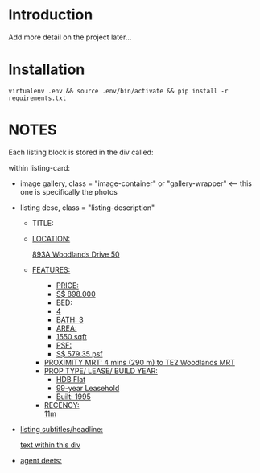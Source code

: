 # Introduction

Add more detail on the project later...

# Installation

    virtualenv .env && source .env/bin/activate && pip install -r requirements.txt

# NOTES

Each listing block is stored in the div called:

<div class="listing-card listing-id-24478859 listing-card-sale listing-card-large turbo-listing

Use class = "listing-card" to search

within listing-card:

- image gallery, class = "image-container" or "gallery-wrapper" <-- this one is specifically the photos

- listing desc, class = "listing-description"
    - TITLE: <a class="nav-link" href="https://www.propertyguru.com.sg/listing/hdb-for-sale-893a-woodlands-drive-50-24478859" title="For Sale - 893A Woodlands Drive 50" itemprop="url" data-automation-id="listing-card-title-txt">

    - LOCATION: <p class="listing-location ellipsis" itemscope itemtype="https://schema.org/PostalAddress"><span itemprop="streetAddress" data-automation-id="listing-card-street-address-txt">893A Woodlands Drive 50</span></p>

    - FEATURES: <ul class="listing-features">
        - PRICE: <li class="list-price pull-left" data-automation-id="listing-card-price-txt"><span class="currency">S$ </span><span class="price">898,000</span><span class="period"></span> </li>
        - BED: <li class="listing-rooms pull-left"><span class="bed" title="4 Beds">4 <i class="pg-icon pgicon-bedroom"></i></span> 
        - BATH: <span class="bath" title="3 Baths">3 <i class="pg-icon pgicon-bathroom"></i></span></li>
        - AREA: <li class="listing-floorarea pull-left"><span class="list-type-icon"></span>1550 sqft</li>
        - PSF: <li class="listing-floorarea pull-left"><span class="list-type-icon"></span>S$&nbsp;579.35&nbsp;psf</li></ul>
        - PROXIMITY MRT: <i class="pgicon pgicon-walk"></i> 4 mins (290 m) to TE2 Woodlands MRT
        - PROP TYPE/ LEASE/ BUILD YEAR: <ul class="listing-property-type">
                            <li class=""><span>HDB Flat</span></li>
                            <li class=""><span>99-year Leasehold</span></li>
                            <li class=""><span>Built: 1995</span></li>
                        </ul>
        - RECENCY: <div class="listing-recency"><i class="pgicon pgicon-clock-o"></i>11m</div>
- listing subtitles/headline: <div class="headline"> text within this div
- agent deets: <div class="agent-name">
